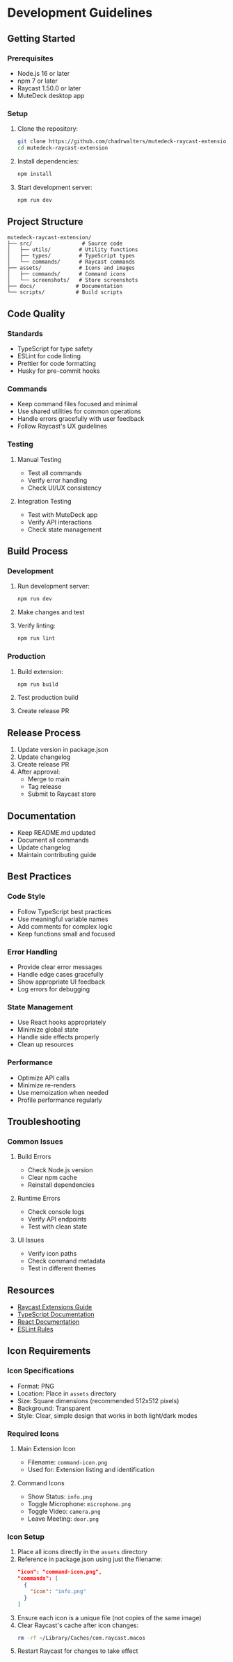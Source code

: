 # Development Guidelines

## Getting Started

### Prerequisites

- Node.js 16 or later
- npm 7 or later
- Raycast 1.50.0 or later
- MuteDeck desktop app

### Setup

1. Clone the repository:

   ```bash
   git clone https://github.com/chadrwalters/mutedeck-raycast-extension.git
   cd mutedeck-raycast-extension
   ```

2. Install dependencies:

   ```bash
   npm install
   ```

3. Start development server:
   ```bash
   npm run dev
   ```

## Project Structure

```
mutedeck-raycast-extension/
├── src/                # Source code
│   ├── utils/         # Utility functions
│   ├── types/         # TypeScript types
│   └── commands/      # Raycast commands
├── assets/            # Icons and images
│   ├── commands/      # Command icons
│   └── screenshots/   # Store screenshots
├── docs/             # Documentation
└── scripts/          # Build scripts
```

## Code Quality

### Standards

- TypeScript for type safety
- ESLint for code linting
- Prettier for code formatting
- Husky for pre-commit hooks

### Commands

- Keep command files focused and minimal
- Use shared utilities for common operations
- Handle errors gracefully with user feedback
- Follow Raycast's UX guidelines

### Testing

1. Manual Testing

   - Test all commands
   - Verify error handling
   - Check UI/UX consistency

2. Integration Testing
   - Test with MuteDeck app
   - Verify API interactions
   - Check state management

## Build Process

### Development

1. Run development server:

   ```bash
   npm run dev
   ```

2. Make changes and test
3. Verify linting:
   ```bash
   npm run lint
   ```

### Production

1. Build extension:

   ```bash
   npm run build
   ```

2. Test production build
3. Create release PR

## Release Process

1. Update version in package.json
2. Update changelog
3. Create release PR
4. After approval:
   - Merge to main
   - Tag release
   - Submit to Raycast store

## Documentation

- Keep README.md updated
- Document all commands
- Update changelog
- Maintain contributing guide

## Best Practices

### Code Style

- Follow TypeScript best practices
- Use meaningful variable names
- Add comments for complex logic
- Keep functions small and focused

### Error Handling

- Provide clear error messages
- Handle edge cases gracefully
- Show appropriate UI feedback
- Log errors for debugging

### State Management

- Use React hooks appropriately
- Minimize global state
- Handle side effects properly
- Clean up resources

### Performance

- Optimize API calls
- Minimize re-renders
- Use memoization when needed
- Profile performance regularly

## Troubleshooting

### Common Issues

1. Build Errors

   - Check Node.js version
   - Clear npm cache
   - Reinstall dependencies

2. Runtime Errors

   - Check console logs
   - Verify API endpoints
   - Test with clean state

3. UI Issues
   - Verify icon paths
   - Check command metadata
   - Test in different themes

## Resources

- [Raycast Extensions Guide](https://developers.raycast.com)
- [TypeScript Documentation](https://www.typescriptlang.org/docs)
- [React Documentation](https://reactjs.org/docs)
- [ESLint Rules](https://eslint.org/docs/rules)

## Icon Requirements

### Icon Specifications

- Format: PNG
- Location: Place in `assets` directory
- Size: Square dimensions (recommended 512x512 pixels)
- Background: Transparent
- Style: Clear, simple design that works in both light/dark modes

### Required Icons

1. Main Extension Icon

   - Filename: `command-icon.png`
   - Used for: Extension listing and identification

2. Command Icons
   - Show Status: `info.png`
   - Toggle Microphone: `microphone.png`
   - Toggle Video: `camera.png`
   - Leave Meeting: `door.png`

### Icon Setup

1. Place all icons directly in the `assets` directory
2. Reference in package.json using just the filename:
   ```json
   "icon": "command-icon.png",
   "commands": [
     {
       "icon": "info.png"
     }
   ]
   ```
3. Ensure each icon is a unique file (not copies of the same image)
4. Clear Raycast's cache after icon changes:
   ```bash
   rm -rf ~/Library/Caches/com.raycast.macos
   ```
5. Restart Raycast for changes to take effect
